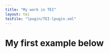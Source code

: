 ```yaml
---
title: "My work in TEI"
layout: tei
teiFile: "lpugin/TEI-lpugin.xml"
---
```


# My first example below